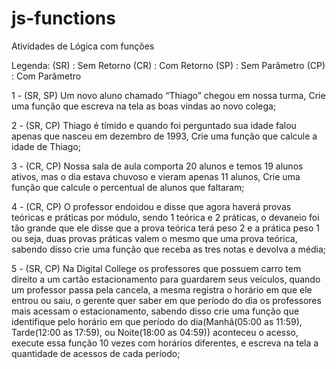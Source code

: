 # js-functions
Atividades de Lógica com funções

Legenda:
(SR) : Sem Retorno
(CR) : Com Retorno
(SP) : Sem Parâmetro
(CP) : Com Parâmetro

1 - (SR, SP) Um novo aluno chamado “Thiago” chegou em nossa turma, Crie uma função que escreva na tela as boas vindas ao novo colega;

2 - (SR, CP) Thiago é tímido e quando foi perguntado sua idade falou apenas que nasceu em dezembro de 1993, Crie uma função que calcule a idade de Thiago;

3 - (CR, CP) Nossa sala de aula comporta 20 alunos e temos 19 alunos ativos, mas o dia estava chuvoso e vieram apenas 11 alunos, Crie uma função que calcule o percentual de alunos que faltaram;

4 - (CR, CP) O professor endoidou e disse que agora haverá provas teóricas e práticas por módulo, sendo 1 teórica e 2 práticas, o devaneio foi tão grande que ele disse que a prova teórica terá peso 2  e a prática peso 1 ou seja, duas provas práticas valem o mesmo que uma prova teórica, sabendo disso crie uma função que receba as tres notas e devolva a média;

5 - (SR, CP) Na Digital College os professores que possuem carro tem direito a um cartão estacionamento para guardarem seus veículos, quando um professor passa pela cancela, a mesma registra o horário em que ele entrou ou saiu, o gerente quer saber em que período do dia os professores mais acessam o estacionamento, sabendo disso crie uma função que identifique pelo horário em que período do dia(Manhã(05:00 as 11:59), Tarde(12:00 as 17:59), ou Noite(18:00 as 04:59)) aconteceu o acesso, execute essa função 10 vezes com horários diferentes, e escreva na tela a quantidade de acessos de cada período;
